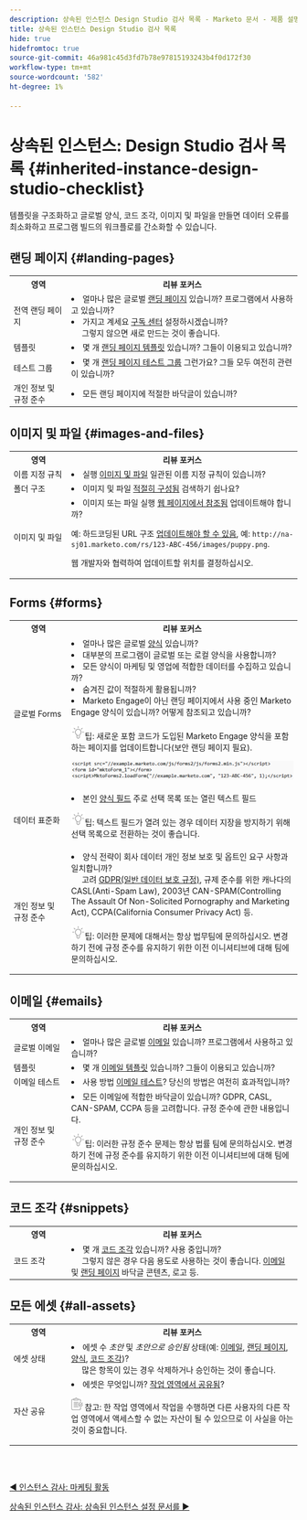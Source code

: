 ```yaml
---
description: 상속된 인스턴스 Design Studio 검사 목록 - Marketo 문서 - 제품 설명서
title: 상속된 인스턴스 Design Studio 검사 목록
hide: true
hidefromtoc: true
source-git-commit: 46a981c45d3fd7b78e97815193243b4f0d172f30
workflow-type: tm+mt
source-wordcount: '582'
ht-degree: 1%

---
```


# 상속된 인스턴스: Design Studio 검사 목록 {#inherited-instance-design-studio-checklist}

템플릿을 구조화하고 글로벌 양식, 코드 조각, 이미지 및 파일을 만들면 데이터 오류를 최소화하고 프로그램 빌드의 워크플로를 간소화할 수 있습니다.

## 랜딩 페이지 {#landing-pages}

<table style="table-layout:auto"> 
 <tbody> 
  <tr> 
   <th style="width:20%">영역</th> 
   <th>리뷰 포커스</th>
  </tr> 
  <tr> 
   <td>전역 랜딩 페이지</td> 
   <td><li>얼마나 많은 글로벌 <a href="/help/marketo/product-docs/demand-generation/landing-pages/understanding-landing-pages/understanding-free-form-vs-guided-landing-pages.md" target="_blank">랜딩 페이지</a> 있습니까? 프로그램에서 사용하고 있습니까?</li>
   <li>가지고 계세요 <a href="https://experienceleague.adobe.com/docs/marketo-learn/tutorials/lead-and-data-management/subscription-center-learn.html" target="_blank">구독 센터</a> 설정하시겠습니까?
   <br/>     그렇지 않으면 새로 만드는 것이 좋습니다.</li></td>
  </tr>
  <tr> 
   <td>템플릿</td> 
   <td><li>몇 개 <a href="/help/marketo/product-docs/demand-generation/landing-pages/landing-page-templates/edit-a-marketo-landing-page-template.md" target="_blank">랜딩 페이지 템플릿</a> 있습니까? 그들이 이용되고 있습니까?</li></td>
  </tr>
  <tr> 
   <td>테스트 그룹</td> 
   <td><li>몇 개 <a href="/help/marketo/product-docs/demand-generation/landing-pages/understanding-landing-pages/landing-page-test-groups.md" target="_blank">랜딩 페이지 테스트 그룹</a> 그런가요? 그들 모두 여전히 관련이 있습니까?</li></td>
  </tr>
   <tr> 
   <td>개인 정보 및 규정 준수</td> 
   <td><li>모든 랜딩 페이지에 적절한 바닥글이 있습니까?</li></td>
  </tr>
 </tbody> 
</table>

## 이미지 및 파일 {#images-and-files}

<table style="table-layout:auto"> 
 <tbody> 
  <tr> 
   <th style="width:20%">영역</th> 
   <th>리뷰 포커스</th>
  </tr> 
  <tr> 
   <td>이름 지정 규칙</td> 
   <td><li>실행 <a href="/help/marketo/product-docs/demand-generation/images-and-files/add-images-and-files-to-marketo.md" target="_blank">이미지 및 파일</a> 일관된 이름 지정 규칙이 있습니까?</li></td>
  </tr>
  <tr> 
   <td>폴더 구조</td> 
   <td><li>이미지 및 파일 <a href="/help/marketo/product-docs/demand-generation/images-and-files/organize-your-images-and-files-using-folders.md" target="_blank">적절히 구성됨</a> 검색하기 쉽나요?</li></td>
  </tr>
  <tr> 
   <td>이미지 및 파일</td> 
   <td><li>이미지 또는 파일 실행 <a href="/help/marketo/product-docs/demand-generation/images-and-files/find-the-url-of-an-uploaded-image-or-file.md" target="_blank">웹 페이지에서 참조됨</a> 업데이트해야 합니까? 
   <p>예: 하드코딩된 URL 구조 <a href="https://nation.marketo.com/t5/product-documents/upcoming-changes-to-design-studio-urls/ta-p/306632#_Toc54870361" target="_blank">업데이트해야 할 수 있음</a>, 예: <code>http://na-sj01.marketo.com/rs/123-ABC-456/images/puppy.png</code>. 
   <p>웹 개발자와 협력하여 업데이트할 위치를 결정하십시오.</li></td>
  </tr>
 </tbody> 
</table>

## Forms {#forms}

<table style="table-layout:auto"> 
 <tbody> 
  <tr> 
   <th style="width:20%">영역</th> 
   <th>리뷰 포커스</th>
  </tr> 
  <tr> 
   <td>글로벌 Forms</td> 
   <td><li>얼마나 많은 글로벌 <a href="/help/marketo/product-docs/demand-generation/forms/creating-a-form/create-a-form.md" target="_blank">양식</a> 있습니까?</li>
<li>대부분의 프로그램이 글로벌 또는 로컬 양식을 사용합니까?</li>
<li>모든 양식이 마케팅 및 영업에 적합한 데이터를 수집하고 있습니까?</li>
<li>숨겨진 값이 적절하게 활용됩니까?</li>
<li>Marketo Engage이 아닌 랜딩 페이지에서 사용 중인 Marketo Engage 양식이 있습니까? 어떻게 참조되고 있습니까?</li>
<p><img src="assets/tip-icon.png" alt="팁 아이콘">팁: 새로운 포함 코드가 도입된 Marketo Engage 양식을 포함하는 페이지를 업데이트합니다(보안 랜딩 페이지 필요).
<p><a href="/help/marketo/getting-started/inheriting-a-marketo-instance/assets/design-studio-checklist-2.png" target="_blank"><img src="assets/design-studio-checklist-1.png" alt="코드 썸네일"></a>
</td>
  </tr>
  <tr> 
   <td>데이터 표준화</td> 
   <td><li>본인 <a href="/help/marketo/product-docs/demand-generation/forms/form-fields/add-a-fieldset-to-a-form.md" target="_blank">양식 필드</a> 주로 선택 목록 또는 열린 텍스트 필드</li>
<p><img src="assets/tip-icon.png" alt="팁 아이콘">팁: 텍스트 필드가 열려 있는 경우 데이터 지장을 방지하기 위해 선택 목록으로 전환하는 것이 좋습니다.</td>
  </tr>
  <tr> 
   <td>개인 정보 및 규정 준수</td> 
   <td><li>양식 전략이 회사 데이터 개인 정보 보호 및 옵트인 요구 사항과 일치합니까? 
   <br/>     고려 <a href="https://business.adobe.com/resources/ebooks/the-gdpr-and-the-marketer.html" target="_blank">GDPR(일반 데이터 보호 규정)</a>, 규제 준수를 위한 캐나다의 CASL(Anti-Spam Law), 2003년 CAN-SPAM(Controlling The Assault Of Non-Solicited Pornography and Marketing Act), CCPA(California Consumer Privacy Act) 등.</li>
<p><img src="assets/tip-icon.png" alt="팁 아이콘">팁: 이러한 문제에 대해서는 항상 법무팀에 문의하십시오. 변경하기 전에 규정 준수를 유지하기 위한 이전 이니셔티브에 대해 팀에 문의하십시오.</td>
  </tr>
 </tbody> 
</table>

## 이메일 {#emails}

<table style="table-layout:auto"> 
 <tbody> 
  <tr> 
   <th style="width:20%">영역</th> 
   <th>리뷰 포커스</th>
  </tr> 
  <tr> 
   <td>글로벌 이메일</td> 
   <td><li>얼마나 많은 글로벌 <a href="/help/marketo/product-docs/email-marketing/general/creating-an-email/create-an-email.md" target="_blank">이메일</a> 있습니까? 프로그램에서 사용하고 있습니까?</li></td>
  </tr>
  <tr> 
   <td>템플릿</td> 
   <td><li>몇 개 <a href="/help/marketo/product-docs/email-marketing/general/email-editor-2/create-an-email-template.md" target="_blank">이메일 템플릿</a> 있습니까? 그들이 이용되고 있습니까?</li></td>
  </tr>
  <tr> 
   <td>이메일 테스트</td> 
   <td><li>사용 방법 <a href="/help/marketo/product-docs/email-marketing/email-programs/email-program-actions/email-test-a-b-test/understanding-email-testing-options.md" target="_blank">이메일 테스트</a>? 당신의 방법은 여전히 효과적입니까?</li></td>
  </tr>
  </tr>
  <tr> 
   <td>개인 정보 및 규정 준수</td> 
   <td><li>모든 이메일에 적합한 바닥글이 있습니까? GDPR, CASL, CAN-SPAM, CCPA 등을 고려합니다. 규정 준수에 관한 내용입니다.</li>
<p><img src="assets/tip-icon.png" alt="팁 아이콘">팁: 이러한 규정 준수 문제는 항상 법률 팀에 문의하십시오. 변경하기 전에 규정 준수를 유지하기 위한 이전 이니셔티브에 대해 팀에 문의하십시오.</td>
  </tr>
 </tbody> 
</table>

## 코드 조각 {#snippets}

<table style="table-layout:auto"> 
 <tbody> 
  <tr> 
   <th style="width:20%">영역</th> 
   <th>리뷰 포커스</th>
  </tr> 
  <tr> 
   <td>코드 조각</td> 
   <td><li>몇 개 <a href="/help/marketo/product-docs/personalization/segmentation-and-snippets/snippets/create-a-snippet.md" target="_blank">코드 조각</a> 있습니까? 사용 중입니까? 
   <br/>     그렇지 않은 경우 다음 용도로 사용하는 것이 좋습니다. <a href="/help/marketo/product-docs/email-marketing/general/functions-in-the-editor/add-a-snippet-to-an-email.md" target="_blank">이메일</a> 및 <a href="/help/marketo/product-docs/demand-generation/landing-pages/personalizing-landing-pages/add-a-snippet-to-a-landing-page.md" target="_blank">랜딩 페이지</a> 바닥글 콘텐츠, 로고 등.</li></td>
  </tr>
 </tbody> 
</table>

## 모든 에셋 {#all-assets}

<table style="table-layout:auto"> 
 <tbody> 
  <tr> 
   <th style="width:20%">영역</th> 
   <th>리뷰 포커스</th>
  </tr> 
  <tr> 
   <td>에셋 상태</td> 
   <td><li>에셋 수 <i>초안</i> 및 <i>초안으로 승인됨</i> 상태(예: <a href="/help/marketo/product-docs/email-marketing/general/creating-an-email/approve-an-email.md" target="_blank">이메일</a>, <a href="/help/marketo/product-docs/demand-generation/landing-pages/understanding-landing-pages/approve-unapprove-or-delete-a-landing-page.md#approve-a-landing-page" target="_blank">랜딩 페이지</a>, <a href="/help/marketo/product-docs/demand-generation/forms/creating-a-form/approve-a-form.md" target="_blank">양식</a>, <a href="/help/marketo/product-docs/personalization/segmentation-and-snippets/snippets/approve-a-snippet.md" target="_blank">코드 조각</a>)?
   <br/>     많은 항목이 있는 경우 삭제하거나 승인하는 것이 좋습니다.</li></td>
  </tr>
  <tr> 
   <td>자산 공유</td> 
   <td><li>에셋은 무엇입니까? <a href="/help/marketo/product-docs/administration/workspaces-and-person-partitions/understanding-workspaces-and-person-partitions.md#sharing-across-workspaces" target="_blank">작업 영역에서 공유됨</a>?</li>
   <p><img src="assets/note-icon.png" alt="메모 아이콘"> 참고: 한 작업 영역에서 작업을 수행하면 다른 사용자의 다른 작업 영역에서 액세스할 수 없는 자산이 될 수 있으므로 이 사실을 아는 것이 중요합니다.</td>
  </tr>
 </tbody> 
</table>

<br> 

[◄ 인스턴스 감사: 마케팅 활동](/help/marketo/getting-started/inheriting-a-marketo-instance/marketing-activities-checklist.md)

[상속된 인스턴스 감사: 상속된 인스턴스 설정 문서를 ►](/help/marketo/getting-started/inheriting-a-marketo-instance/document-your-setup.md)
